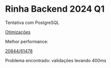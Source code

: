 # Rinha Backend 2024 Q1

Tentativa com PostgreSQL

[Otimizações](https://www.baeldung.com/spring-boot-startup-speed)

Melhor performance:

[20844/61478](/simulations/rinhabackendcrebitossimulation-20240213003445082/index.html)

Problema encontrado: validações levando 400ms